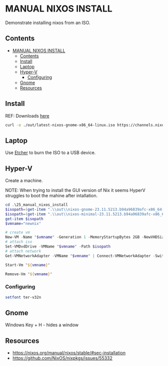 # MANUAL NIXOS INSTALL

Demonstrate installing nixos from an ISO.  

## Contents

- [MANUAL NIXOS INSTALL](#manual-nixos-install)
  - [Contents](#contents)
  - [Install](#install)
  - [Laptop](#laptop)
  - [Hyper-V](#hyper-v)
    - [Configuring](#configuring)
  - [Gnome](#gnome)
  - [Resources](#resources)

## Install

REF: Downloads [here](https://nixos.org/download#nixos-more)  

```sh
curl -o ./out/latest-nixos-gnome-x86_64-linux.iso https://channels.nixos.org/nixos-23.11/latest-nixos-gnome-x86_64-linux.iso
```

## Laptop

Use [Etcher](https://etcher.balena.io/) to burn the ISO to a USB device.  

## Hyper-V 

Create a machine.  

NOTE: When trying to install the GUI version of Nix it seems HyperV struggles to boot the mahine after intallation.  

```powershell
cd .\25_manual_nixos_install
$isopath=(get-item ".\\out\\nixos-gnome-23.11.5213.b94a96839afc-x86_64-linux.iso").FullName
$isopath=(get-item ".\\out\\nixos-minimal-23.11.5213.b94a96839afc-x86_64-linux.iso").FullName
get-item $isopath 
$vmname="newnix"

# create vm
New-VM -Name "$vmname" -Generation 1 -MemoryStartupBytes 2GB -NewVHDSizeBytes 40GB -BootDevice CD -NewVHDPath (".\out\" + $vmname + ".vhdx")
# attach iso
Set-VMDvdDrive -VMName "$vmname" -Path $isopath 
# attach network
Get-VMNetworkAdapter -VMName "$vmname" | Connect-VMNetworkAdapter -SwitchName "Default Switch"

Start-Vm "${vmname}"

Remove-Vm "${vmname}"
```

### Configuring

```sh
setfont ter-v32n
```

## Gnome

Windows Key + H - hides a window  

## Resources

* https://nixos.org/manual/nixos/stable/#sec-installation
* https://github.com/NixOS/nixpkgs/issues/55332
